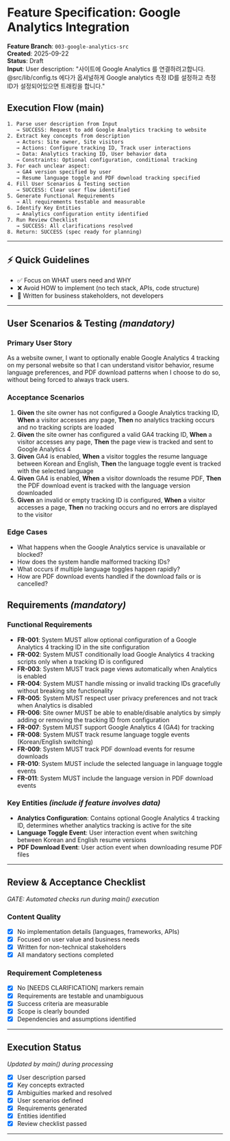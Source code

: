 # Feature Specification: Google Analytics Integration

**Feature Branch**: `003-google-analytics-src`  
**Created**: 2025-09-22  
**Status**: Draft  
**Input**: User description: "사이트에 Google Analytics 를 연결하려고합니다. @src/lib/config.ts 에다가 옵셔널하게 Google analytics 측정 ID를 설정하고 측정 ID가 설정되어있으면 트래킹을 합니다."

## Execution Flow (main)
```
1. Parse user description from Input
   → SUCCESS: Request to add Google Analytics tracking to website
2. Extract key concepts from description
   → Actors: Site owner, Site visitors
   → Actions: Configure tracking ID, Track user interactions
   → Data: Analytics tracking ID, User behavior data
   → Constraints: Optional configuration, conditional tracking
3. For each unclear aspect:
   → GA4 version specified by user
   → Resume language toggle and PDF download tracking specified
4. Fill User Scenarios & Testing section
   → SUCCESS: Clear user flow identified
5. Generate Functional Requirements
   → All requirements testable and measurable
6. Identify Key Entities
   → Analytics configuration entity identified
7. Run Review Checklist
   → SUCCESS: All clarifications resolved
8. Return: SUCCESS (spec ready for planning)
```

---

## ⚡ Quick Guidelines
- ✅ Focus on WHAT users need and WHY
- ❌ Avoid HOW to implement (no tech stack, APIs, code structure)
- 👥 Written for business stakeholders, not developers

---

## User Scenarios & Testing *(mandatory)*

### Primary User Story
As a website owner, I want to optionally enable Google Analytics 4 tracking on my personal website so that I can understand visitor behavior, resume language preferences, and PDF download patterns when I choose to do so, without being forced to always track users.

### Acceptance Scenarios
1. **Given** the site owner has not configured a Google Analytics tracking ID, **When** a visitor accesses any page, **Then** no analytics tracking occurs and no tracking scripts are loaded
2. **Given** the site owner has configured a valid GA4 tracking ID, **When** a visitor accesses any page, **Then** the page view is tracked and sent to Google Analytics 4
3. **Given** GA4 is enabled, **When** a visitor toggles the resume language between Korean and English, **Then** the language toggle event is tracked with the selected language
4. **Given** GA4 is enabled, **When** a visitor downloads the resume PDF, **Then** the PDF download event is tracked with the language version downloaded
5. **Given** an invalid or empty tracking ID is configured, **When** a visitor accesses a page, **Then** no tracking occurs and no errors are displayed to the visitor

### Edge Cases
- What happens when the Google Analytics service is unavailable or blocked?
- How does the system handle malformed tracking IDs?
- What occurs if multiple language toggles happen rapidly?
- How are PDF download events handled if the download fails or is cancelled?

## Requirements *(mandatory)*

### Functional Requirements
- **FR-001**: System MUST allow optional configuration of a Google Analytics 4 tracking ID in the site configuration
- **FR-002**: System MUST conditionally load Google Analytics 4 tracking scripts only when a tracking ID is configured
- **FR-003**: System MUST track page views automatically when Analytics is enabled
- **FR-004**: System MUST handle missing or invalid tracking IDs gracefully without breaking site functionality
- **FR-005**: System MUST respect user privacy preferences and not track when Analytics is disabled
- **FR-006**: Site owner MUST be able to enable/disable analytics by simply adding or removing the tracking ID from configuration
- **FR-007**: System MUST support Google Analytics 4 (GA4) for tracking
- **FR-008**: System MUST track resume language toggle events (Korean/English switching)
- **FR-009**: System MUST track PDF download events for resume downloads
- **FR-010**: System MUST include the selected language in language toggle events
- **FR-011**: System MUST include the language version in PDF download events

### Key Entities *(include if feature involves data)*
- **Analytics Configuration**: Contains optional Google Analytics 4 tracking ID, determines whether analytics tracking is active for the site
- **Language Toggle Event**: User interaction event when switching between Korean and English resume versions
- **PDF Download Event**: User action event when downloading resume PDF files

---

## Review & Acceptance Checklist
*GATE: Automated checks run during main() execution*

### Content Quality
- [x] No implementation details (languages, frameworks, APIs)
- [x] Focused on user value and business needs
- [x] Written for non-technical stakeholders
- [x] All mandatory sections completed

### Requirement Completeness
- [x] No [NEEDS CLARIFICATION] markers remain
- [x] Requirements are testable and unambiguous  
- [x] Success criteria are measurable
- [x] Scope is clearly bounded
- [x] Dependencies and assumptions identified

---

## Execution Status
*Updated by main() during processing*

- [x] User description parsed
- [x] Key concepts extracted
- [x] Ambiguities marked and resolved
- [x] User scenarios defined
- [x] Requirements generated
- [x] Entities identified
- [x] Review checklist passed

---